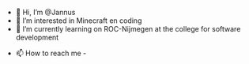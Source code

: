 - 👋 Hi, I’m @Jannus
- 👀 I’m interested in Minecraft en coding
- 🌱 I’m currently learning on ROC-Nijmegen at the college for software development 
<!-- - 💞️ I’m looking to collaborate on - -->
- 📫 How to reach me -

<!---
Jannus-MC/Jannus-MC is a ✨ special ✨ repository because its `README.md` (this file) appears on your GitHub profile.
You can click the Preview link to take a look at your changes.
--->
